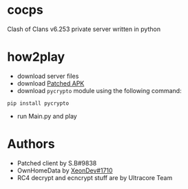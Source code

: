 # cocps
Clash of Clans v6.253 private server written in python
# how2play
- download server files
- download [Patched APK](https://www.mediafire.com/file/2q6jp6xp1k56pz4/cocps.apk/file) 
- download `pycrypto` module using the following command:
```
pip install pycrypto
```
- run Main.py and play
# Authors 
- Patched client by S.B#9838 
- OwnHomeData by [XeonDev#1710](https://github.com/1mposs1ble-dev/PyClash/blob/main/Packets/Messages/Server/OwnHomeData.py) 
- RC4 decrypt and ecncrypt stuff are by Ultracore Team
